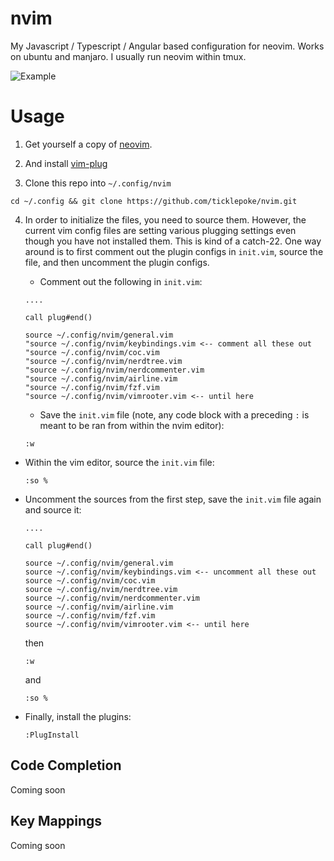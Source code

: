 # nvim

My Javascript / Typescript / Angular based configuration for neovim.
Works on ubuntu and manjaro. I usually run neovim within tmux.

![Example](https://github.com/ticklepoke/nvim/blob/master/demo1.gif)

# Usage

1. Get yourself a copy of [neovim](https://github.com/neovim/neovim/wiki/Installing-Neovim).

2. And install [vim-plug](https://github.com/junegunn/vim-plug#installation)

3. Clone this repo into `~/.config/nvim`

```
cd ~/.config && git clone https://github.com/ticklepoke/nvim.git
```

4. In order to initialize the files, you need to source them. However, the current vim config files are setting various plugging settings even though you have not installed them.
   This is kind of a catch-22. One way around is to first comment out the plugin configs in `init.vim`, source the file, and then uncomment the plugin configs.

    - Comment out the following in `init.vim`:

    ```
    ....

    call plug#end()

    source ~/.config/nvim/general.vim
    "source ~/.config/nvim/keybindings.vim <-- comment all these out
    "source ~/.config/nvim/coc.vim
    "source ~/.config/nvim/nerdtree.vim
    "source ~/.config/nvim/nerdcommenter.vim
    "source ~/.config/nvim/airline.vim
    "source ~/.config/nvim/fzf.vim
    "source ~/.config/nvim/vimrooter.vim <-- until here
    ```

    - Save the `init.vim` file (note, any code block with a preceding `:` is meant to be ran from within the nvim editor):

    ```
    :w
    ```

-   Within the vim editor, source the `init.vim` file:

    ```
    :so %
    ```

-   Uncomment the sources from the first step, save the `init.vim` file again and source it:

    ```
    ....

    call plug#end()

    source ~/.config/nvim/general.vim
    source ~/.config/nvim/keybindings.vim <-- uncomment all these out
    source ~/.config/nvim/coc.vim
    source ~/.config/nvim/nerdtree.vim
    source ~/.config/nvim/nerdcommenter.vim
    source ~/.config/nvim/airline.vim
    source ~/.config/nvim/fzf.vim
    source ~/.config/nvim/vimrooter.vim <-- until here
    ```

    then

    ```
    :w
    ```

    and

    ```
    :so %
    ```

-   Finally, install the plugins:

    ```
    :PlugInstall
    ```

## Code Completion

Coming soon

## Key Mappings

Coming soon
